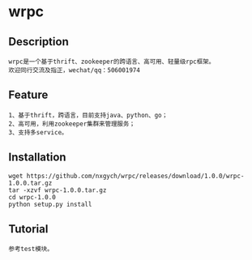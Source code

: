 # wrpc

## Description</br>
    wrpc是一个基于thrift、zookeeper的跨语言、高可用、轻量级rpc框架。
    欢迎同行交流及指正，wechat/qq：506001974

## Feature</br>
    1、基于thrift，跨语言，目前支持java、python、go；
    2、高可用，利用zookeeper集群来管理服务；
    3、支持多service。

## Installation</br>
    wget https://github.com/nxgych/wrpc/releases/download/1.0.0/wrpc-1.0.0.tar.gz
    tar -xzvf wrpc-1.0.0.tar.gz
    cd wrpc-1.0.0
    python setup.py install
 
## Tutorial</br>
    参考test模块。   